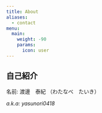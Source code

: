 ```yaml
---
title: About
aliases:
  - contact
menu:
  main:
    weight: -90
    params:
      icon: user
---
```


## 自己紹介

<!-- textlint-disable -->

名前: 渡邊　泰紀 （わたなべ　たいき）

*a.k.a: yasunori0418*

<!-- textlint-enable -->
